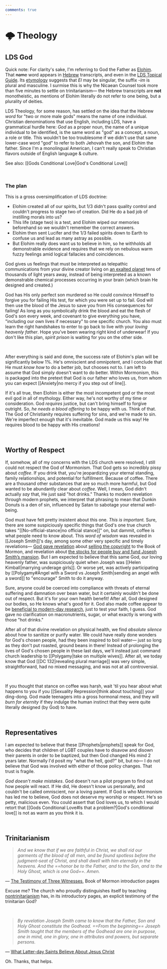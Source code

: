 ```yaml
---
comments: true
---
```

# 🌩 Theology
## LDS God
Quick note: For clarity's sake, I'm referring to God the Father as [Elohim](https://en.wikipedia.org/wiki/Elohim). That ~~name~~ word appears in [Hebrew](https://www.britannica.com/topic/Elohim) transcripts, and even in the [LDS Topical Guide](https://www.churchofjesuschrist.org/study/scriptures/tg/god-the-father-elohim?lang=eng). Its [etymology](https://www.theopedia.com/elohim) suggests that *El* may be singular, the suffix *-im* is plural and masculine. I surmise this is why the Nicaean Counsel took more than five minutes to settle on trinitarianism— the Hebrew transcripts are **not** monotheistic, as mentions of Elohim literally do not refer to one being, but a plurality of deities.

LDS Theology, for some reason, has settled on the idea that the Hebrew *word* for "two or more male gods" means the name of one individual. Christian denominations that use English, including LDS, have a grammatical hurdle here: *God* as a proper noun, the name of a unique individual to be identified, is the same word as "god" as a concept, a noun, a role or title. This wouldn't be too troublesome if we didn't use that same lower-case word "god" to refer to both Jehovah the son, and Elohim the father. Since I'm a monolingual American, I can't really speak to Christian flavors outside of English language & culture.

See also: [[Gods Conditional Love|God's Conditional Love]]

&nbsp;

### The plan
This is a gross oversimplification of  LDS doctrine:

- Elohim created all of our spirits, but 1/3 didn't pass quality control and couldn't progress to stage two of creation. Did He do a bad job of instilling morals into us?
- This life (stage two) is a test, and Elohim wiped our memories beforehand so we wouldn't remember the correct answers.
- Elohim then sent Lucifer and the 1/3 failed spirits down to Earth to confuse us and lead as many astray as possible.
- But Elohim really does want us to believe in him, so he withholds all demonstrable evidence and requires that we rely on nebulous warm fuzzy feelings amid logical fallacies and coincidences. 
 
God gives us feelings that must be interpreted as telepathic communications from your divine creator living on [an exalted planet](https://www.churchofjesuschrist.org/study/scriptures/pgp/abr/3?lang=eng&id=9#p9) tens of thousands of light years away, instead of being interpreted as a known demonstrable chemical processes occurring in your brain (which brain He designed and created.)

God has His only perfect son murdered so He could convince Himself to forgive you for failing His test, for which you were set up to fail. God will then use the blood of the Jesus to save you from His consequences for failing! As long as you symbolically drink the blood and eat the flesh of God's son every week, and covenant to give everything you have, "including our own lives if necessary" to one specific church. You also must learn the right handshakes to enter to go back to live with your *loving heavenly father*. Hope you’ve been wearing right kind of underwear! If you don't like this plan, *spirit prison* is waiting for you on the other side.

&nbsp;

After everything is said and done, the success rate of Elohim's plan will be significantly below 1%. He's omniscient and omnipotent, and I conclude that He must *know how* to do a better job, but chooses not to. I am left to assume that God simply doesn't want to do better. Within Mormonism, this is packaged into the pretext that God is our father who loves us, from whom you can expect [[Anxiety|no mercy if you step out of line]].

If it's all true, then Elohim is either the most incompetent god or the most evil god in all of mythology. Either way, he's not worthy of my time or consideration. God *requires* justice, but can't bring himself to forgive outright. So, *he needs a blood offering* to be happy with us. Think of that. The God of Christianity requires suffering for sins, and we're made to sin. We're imperfect enough that it's inevitable. God made us this way! He requires blood to be happy with His creations!

&nbsp;

## Worthy of Respect
If, somehow, all of my concerns with the LDS church were resolved, l still could not respect the God of Mormonism. That God gets so incredibly pissy about *coffee*. If you drink that, you're jeopardizing your eternal standing, family relationships, and potential for fulfillment. Because of coffee. There are a thousand other substances that are so much more harmful, but God wanted to be abundantly clear about *coffee*. Well, I mean, God didn't actually *say* that, He just said "hot drinks." Thanks to modern revelation through modern prophets, we interpret that phrasing to mean that Dunkin Donuts is a den of sin, influenced by Satan to sabotage your eternal well-being.

God must have felt pretty insistent about this one. *This is important.* Sure, there are some suspiciously specific things that God's one true church takes "[[No-official-stance|no official stance]]" on, but dammit, coffee is what people need to know about. This *word of wisdom* was revealed in [[Joseph Smith]]'s day, among some other very specific and timely revelations— [God gave revelation](https://www.josephsmithpapers.org/paper-summary/revelation-circa-early-1830/2) about [selling the copyright](https://www.churchofjesuschrist.org/study/history/topics/printing-and-publishing-the-book-of-mormon?lang=eng&id=p7#p7) to the Book of Mormon, and revelation about [the stocks for people buy and fund Joseph Smith’s mansion](https://www.churchofjesuschrist.org/study/scriptures/dc-testament/dc/124?id=p71-p72&lang=eng#p71). But I am expected to believe that this same God, our loving heavenly father, was suspiciously quiet when Joseph was [[Helen Kimball|marrying underage girls]]. Or worse yet, was actively participating by [[Polygamy#Angel with a Sword vs Joseph Smith|sending an angel with a sword]] to "encourage" Smith to do it anyway.

Sure, anyone could be coerced into compliance with threats of eternal suffering and damnation over bean water, but it certainly wouldn't be done out of respect. But it's for your own health benefit! After all, God designed our bodies, so He knows what's good for it. God also made coffee appear to be [beneficial to modern-day research](https://www.hopkinsmedicine.org/health/wellness-and-prevention/9-reasons-why-the-right-amount-of-coffee-is-good-for-you), just to test your faith, I guess. God gave no clarification on macronutrients, sugar, or what exactly is wrong with those "hot drinks." 

After all of that divine revelation on physical health, we find *absolute silence* about how to sanitize or purify water. We could have really done wonders for God's chosen people, had they been inspired to boil water— just so long as they don't put roasted, ground beans in there! Instead of prolonging the lives of God's chosen people in these last days, we'll instead just command church leadership to [[Polygamy|take on multiple wives]]. After all, we today know that God [[DC 132|revealing plural marriage]] was very simple, straightforward, had no mixed messaging, and was not at all controversial.

&nbsp;

If you thought that stance on coffee was harsh, wait 'til you hear about what happens to you if you [[Sexuality Repression|think about touching]] your ding-dong. God made teenagers into a gross hormonal mess, and they will *burn for eternity* if they indulge the human instinct that they were quite literally designed (by God) to have. 

&nbsp;

## Representatives
I am expected to believe that these [[Prophets|prophets]] speak for God, who decides that children of LGBT couples have to disavow and disown their parents in order to be baptized, but then God changed His mind 2 years later. Normally I'd posit my "what the hell, god?" bit, but no— I do not believe that God was involved with either of those policy changes. That trust is fragile.

*God doesn't make mistakes*. God doesn't run a pilot program to find out how people will react. If He did, He doesn't know us personally, and couldn't be called omniscient, nor a loving parent. If God is who Mormonism has led me to believe, God does not deserve my worship or respect. He's so petty, malicious even. You could assert that God loves us, to which I would retort that [[Gods Conditional Love#Is that a problem?|God's conditional love]] is not as warm as you think it is.

&nbsp;

## Trinitarianism
> *And we know that if we are faithful in Christ, we shall rid our garments of the blood of all men, and be found spotless before the judgment-seat of Christ, and shall dwell with him eternally in the heavens. And the ==honor be to the Father, and to the Son, and to the Holy Ghost, which is one God==. Amen.*

— [The Testimony of Three Witnesses](https://www.churchofjesuschrist.org/study/scriptures/bofm/three?lang=eng&id=p1#p1), Book of Mormon introduction pages

Excuse me? The church who proudly distinguishes itself by teaching [nontrinitarianism](https://en.wikipedia.org/wiki/Nontrinitarianism) has, in its introductory pages, an explicit testimony of the trinitarian God?

&nbsp;

> *By revelation Joseph Smith came to know that the Father, Son and Holy Ghost constitute the Godhead. ==From the beginning== Joseph Smith taught that the members of the Godhead are one in purpose, one in mind, one in glory, one in attributes and powers, but separate persons.*

— [What Latter-day Saints Believe About Jesus Christ](https://newsroom.churchofjesuschrist.org/article/what-mormons-believe-about-jesus-christ)

Oh. Thanks, that helps.